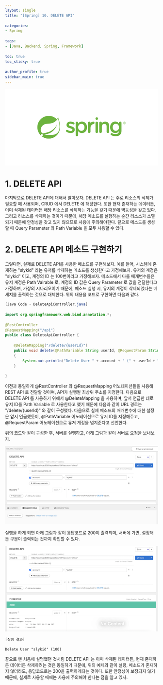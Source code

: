 ```yaml
---
layout: single
title: "[Spring] 10. DELETE API"

categories:
- Spring

tags:
- [Java, Backend, Spring, Framework]

toc: true
toc_sticky: true

author_profile: true
sidebar_main: true
---
```


![spring_template](/assets/images/blog_template/spring_fw.jpg)

# 1. DELETE API
마지막으로 DELETE API에 대해서 알아보자. DELETE API 는 주로 리소스의 삭제가 필요할 때 사용되며, CRUD 에서 DELETE 에 해당한다. 또한 현재 존재하는 데이터든, 이미 삭제된 데이터든 해당 리소스를 삭제하는 기능을 갖기 때문에  멱등성을 갖고 있다. 그리고 리소스를 삭제하는 것이기 때문에, 해당 메소드를 실행하는 순간 리소스가 소멸되기 때문에 안정성을 갖고 있지 않으므로 사용에 주의해야한다. 끝으로 메소드를 생성할 때 Query Parameter 와  Path Variable 을 모두 사용할 수 있다.<br>


# 2. DELETE API 메소드 구현하기
그렇다면, 실제로 DELETE API를 사용한 메소드를 구현해보자. 예를 들어, 시스템에 존재하는 "slykid" 라는 유저를 삭제하는 메소드를 생성한다고 가정해보자. 유저의 계정은 "slykid" 이고, 계정의 ID 는 100번이라고 가정해보자. 메소드에서 다룰 매개변수들은 유저 계정은 Path Vairable 로, 계정의 ID 값은 Query Parameter 로 값을 전달한다고 가정하며, 가상의 시나리오이기 때문에, 메소드 실행 시, 유저의 계정이 삭제되었다는 메세지를 출력하는 것으로 대체한다. 위의 내용을 코드로 구현하면 다음과 같다.<br>

```java
[Java Code - DeleteApiController.java]

import org.springframework.web.bind.annotation.*;

@RestController
@RequestMapping("/api")
public class DeleteApiController {

    @DeleteMapping("/delete/{userId}")
    public void delete(@PathVariable String userId, @RequestParam String account)
    {
        System.out.println("Delete User " + account + " (" + userId + ")");
    }

}
```

이전과 동일하게 @RestController 와 @RequestMapping 어노테이션들을 사용해 REST API 로 전달할 것이며, API가 실행될 최상위 주소를 지정한다. 다음으로 DELETE API 를 사용하기 위해서 @DeleteMapping 을 사용하며, 앞서 언급한 데로 유저 ID를 Path Variable 로 사용한다고 했기 때문에 다음과 같이 URL 경로는 "/delete/{userId}" 와 같이 구성했다. 다음으로 실제 메소드의 매개변수에 대한 설정은 앞서 언급했듯이, @PathVariable 어노테이션으로 유저 ID를 지정해주고, @RequestParam 어노테이션으로 유저 계정을 넘겨준다고 선언한다.<br>

위의 코드와 같이 구성한 후, 서버를 실행하고, 아래 그림과 같이 서버로 요청을 보내보자.<br>

![예제1](/images/2022-03-05-spring-chapter10-delete_api/1_example1.jpg)

실행을 하게 되면 아래 그림과 같이 응답코드로 200이 출력되며, 서버에 가면, 설정해 둔 구문이 출력되는 것까지 확인할 수 있다.<br>

![예제2](/images/2022-03-05-spring-chapter10-delete_api/2_example1.jpg)

```text
[실행 결과]

Delete User "slykid" (100)
```

끝으로 맨 처음에 설명했던 것처럼 DELETE API 는 이미 삭제된 데이터든, 현재 존재하든 데이터든 삭제하려는 것은 동일하기 때문에, 위의 예제와 같이 설령, 메소드가 존재하지 않더라도, 응답코드로는 200을 출력하게되는 것이다. 또한 안정성이 보장되지 않기 때문에, 실제로 사용할 때에는 사용에 주의해야 한다는 점을 알고 있자.<br>
